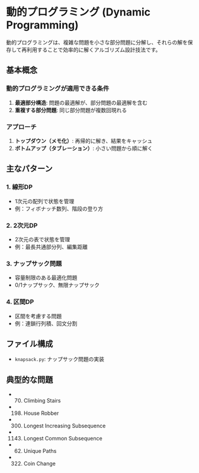 # 動的プログラミング (Dynamic Programming)

動的プログラミングは、複雑な問題を小さな部分問題に分解し、それらの解を保存して再利用することで効率的に解くアルゴリズム設計技法です。

## 基本概念

### 動的プログラミングが適用できる条件

1. **最適部分構造**: 問題の最適解が、部分問題の最適解を含む
2. **重複する部分問題**: 同じ部分問題が複数回現れる

### アプローチ

1. **トップダウン（メモ化）**: 再帰的に解き、結果をキャッシュ
2. **ボトムアップ（タブレーション）**: 小さい問題から順に解く

## 主なパターン

### 1. 線形DP

- 1次元の配列で状態を管理
- 例：フィボナッチ数列、階段の登り方

### 2. 2次元DP

- 2次元の表で状態を管理
- 例：最長共通部分列、編集距離

### 3. ナップサック問題

- 容量制限のある最適化問題
- 0/1ナップサック、無限ナップサック

### 4. 区間DP

- 区間を考慮する問題
- 例：連鎖行列積、回文分割

## ファイル構成

- `knapsack.py`: ナップサック問題の実装

## 典型的な問題

- 70. Climbing Stairs
- 198. House Robber
- 300. Longest Increasing Subsequence
- 1143. Longest Common Subsequence
- 62. Unique Paths
- 322. Coin Change
